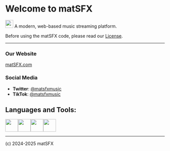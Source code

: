 # Welcome to matSFX

<img class="matsfx-logo" width="25" alt="matsfx_logo" src="https://github.com/user-attachments/assets/730d9753-a1ff-4bb9-abb3-a3d5a86b8a3f"> A modern, web-based music streaming platform.

Before using the matSFX code, please read our [License](LICENSE).

---

### Our Website
[matSFX.com](https://matsfx.com)

### Social Media
- **Twitter**: [@matsfxmusic](https://twitter.com/matsfxmusic)
- **TikTok**: [@matsfxmusic](https://tiktok.com/@matsfxmusic)

## Languages and Tools:

<img src="https://cdn.jsdelivr.net/gh/devicons/devicon/icons/php/php-original.svg" width="40" height="40"/><img src="https://cdn.jsdelivr.net/gh/devicons/devicon/icons/html5/html5-original.svg" width="40" height="40"/><img src="https://cdn.jsdelivr.net/gh/devicons/devicon/icons/css3/css3-original.svg" width="40" height="40"/><img src="https://cdn.jsdelivr.net/gh/devicons/devicon/icons/javascript/javascript-original.svg" width="40" height="40"/>

---

(c) 2024-2025 matSFX

